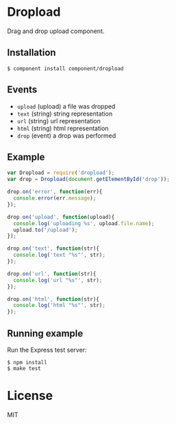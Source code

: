 # Dropload

  Drag and drop upload component.

## Installation

    $ component install component/dropload

## Events

  - `upload` (upload) a file was dropped
  - `text` (string) string representation
  - `url` (string) url representation
  - `html` (string) html representation
  - `drop` (event) a drop was performed

## Example

```js
var Dropload = require('dropload');
var drop = Dropload(document.getElementById('drop'));

drop.on('error', function(err){
  console.error(err.message);
});

drop.on('upload', function(upload){
  console.log('uploading %s', upload.file.name);
  upload.to('/upload');
});

drop.on('text', function(str){
  console.log('text "%s"', str);
});

drop.on('url', function(str){
  console.log('url "%s"', str);
});

drop.on('html', function(str){
  console.log('html "%s"', str);
});
```

## Running example

  Run the Express test server:

```
$ npm install
$ make test
```

# License

  MIT

